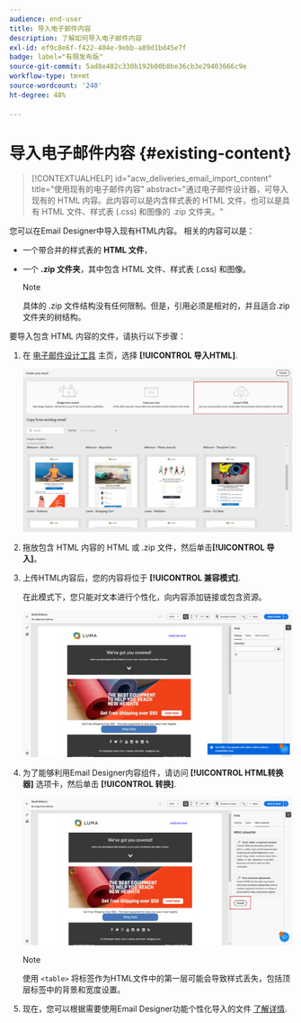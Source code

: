 ```yaml
---
audience: end-user
title: 导入电子邮件内容
description: 了解如何导入电子邮件内容
exl-id: ef9c8e6f-f422-404e-9ebb-a89d1bd45e7f
badge: label="有限发布版"
source-git-commit: 5ad8e402c330b192b00b8be36cb3e29403666c9e
workflow-type: tm+mt
source-wordcount: '240'
ht-degree: 48%

---
```


# 导入电子邮件内容 {#existing-content}

>[!CONTEXTUALHELP]
>id="acw_deliveries_email_import_content"
>title="使用现有的电子邮件内容"
>abstract="通过电子邮件设计器，可导入现有的 HTML 内容。此内容可以是内含样式表的 HTML 文件，也可以是具有 HTML 文件、样式表 (.css) 和图像的 .zip 文件夹。"

您可以在Email Designer中导入现有HTML内容。 相关的内容可以是：

* 一个带合并的样式表的 **HTML 文件**，
* 一个 **.zip 文件夹**，其中包含 HTML 文件、样式表 (.css) 和图像。

  >[!NOTE]
  >
  >具体的 .zip 文件结构没有任何限制。但是，引用必须是相对的，并且适合.zip文件夹的树结构。

要导入包含 HTML 内容的文件，请执行以下步骤：

1. 在 [电子邮件设计工具](get-started-email-designer.md) 主页，选择 **[!UICONTROL 导入HTML]**.

   ![](assets/html-import.png)

1. 拖放包含 HTML 内容的 HTML 或 .zip 文件，然后单击&#x200B;**[!UICONTROL 导入]**。

1. 上传HTML内容后，您的内容将位于 **[!UICONTROL 兼容模式]**.

   在此模式下，您只能对文本进行个性化，向内容添加链接或包含资源。

   ![](assets/html-imported.png)

1. 为了能够利用Email Designer内容组件，请访问 **[!UICONTROL HTML转换器]** 选项卡，然后单击 **[!UICONTROL 转换]**.

   ![](assets/html-imported-2.png)

   >[!NOTE]
   >
   > 使用 `<table>` 将标签作为HTML文件中的第一层可能会导致样式丢失，包括顶层标签中的背景和宽度设置。

1. 现在，您可以根据需要使用Email Designer功能个性化导入的文件 [了解详情](content-components.md).

